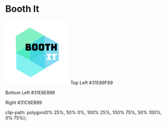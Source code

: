 # Booth It
<img src="./documentation/images/LogoMockup.png" />
Top Left #31E89F99

Bottom Left #31E8E899

Right #31C6E899

clip-path: polygon(0% 25%, 50% 0%, 100% 25%, 100% 75%, 50% 100%, 0% 75%);

